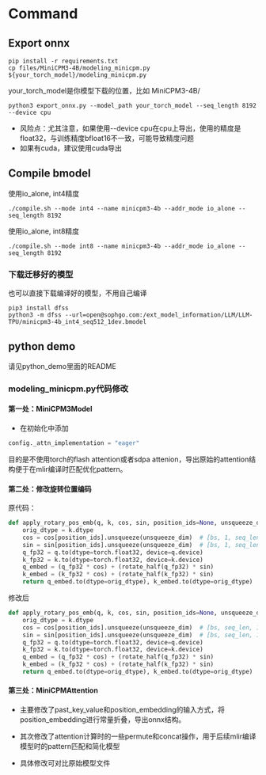 # Command

## Export onnx

```shell
pip install -r requirements.txt
cp files/MiniCPM3-4B/modeling_minicpm.py ${your_torch_model}/modeling_minicpm.py
```
your_torch_model是你模型下载的位置，比如 MiniCPM3-4B/

```shell
python3 export_onnx.py --model_path your_torch_model --seq_length 8192 --device cpu
```
* 风险点：尤其注意，如果使用--device cpu在cpu上导出，使用的精度是float32，与训练精度bfloat16不一致，可能导致精度问题
* 如果有cuda，建议使用cuda导出

## Compile bmodel
使用io_alone, int4精度
```shell
./compile.sh --mode int4 --name minicpm3-4b --addr_mode io_alone --seq_length 8192
```
使用io_alone, int8精度
```shell
./compile.sh --mode int8 --name minicpm3-4b --addr_mode io_alone --seq_length 8192
```

### 下载迁移好的模型
也可以直接下载编译好的模型，不用自己编译
```shell
pip3 install dfss
python3 -m dfss --url=open@sophgo.com:/ext_model_information/LLM/LLM-TPU/minicpm3-4b_int4_seq512_1dev.bmodel
```

## python demo

请见python_demo里面的README

### modeling_minicpm.py代码修改

#### 第一处：MiniCPM3Model

* 在初始化中添加
```python
config._attn_implementation = "eager"
```
目的是不使用torch的flash attention或者sdpa attenion，导出原始的attention结构便于在mlir编译时匹配优化pattern。

#### 第二处：修改旋转位置编码
原代码：
```python
def apply_rotary_pos_emb(q, k, cos, sin, position_ids=None, unsqueeze_dim=1):
    orig_dtype = k.dtype
    cos = cos[position_ids].unsqueeze(unsqueeze_dim)  # [bs, 1, seq_len, dim]
    sin = sin[position_ids].unsqueeze(unsqueeze_dim)  # [bs, 1, seq_len, dim]
    q_fp32 = q.to(dtype=torch.float32, device=q.device)
    k_fp32 = k.to(dtype=torch.float32, device=k.device)
    q_embed = (q_fp32 * cos) + (rotate_half(q_fp32) * sin)
    k_embed = (k_fp32 * cos) + (rotate_half(k_fp32) * sin)
    return q_embed.to(dtype=orig_dtype), k_embed.to(dtype=orig_dtype)
```
修改后
```python
def apply_rotary_pos_emb(q, k, cos, sin, position_ids=None, unsqueeze_dim=2):
    orig_dtype = k.dtype
    cos = cos[position_ids].unsqueeze(unsqueeze_dim)  # [bs, seq_len, 1, dim]
    sin = sin[position_ids].unsqueeze(unsqueeze_dim)  # [bs, seq_len, 1, dim]
    q_fp32 = q.to(dtype=torch.float32, device=q.device)
    k_fp32 = k.to(dtype=torch.float32, device=k.device)
    q_embed = (q_fp32 * cos) + (rotate_half(q_fp32) * sin)
    k_embed = (k_fp32 * cos) + (rotate_half(k_fp32) * sin)
    return q_embed.to(dtype=orig_dtype), k_embed.to(dtype=orig_dtype)
```

#### 第三处：MiniCPMAttention

* 主要修改了past_key_value和position_embedding的输入方式，将position_embedding进行常量折叠，导出onnx结构。 

* 其次修改了attention计算时的一些permute和concat操作，用于后续mlir编译模型时的pattern匹配和简化模型

* 具体修改可对比原始模型文件
